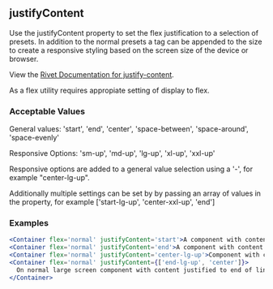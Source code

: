 ## justifyContent
Use the justifyContent property to set the flex justification to a selection of presets.  In addition to the normal presets a tag can be appended to the size to create a responsive styling based on the screen size of the device or browser.

View the [Rivet Documentation for justify-content](https://rivet.iu.edu/utilities/flex/#flex-shrink-and-flex-grow).

As a flex utility requires appropiate setting of display to flex.

### Acceptable Values

General values: 'start', 'end', 'center', 'space-between', 'space-around', 'space-evenly'

Responsive Options: 'sm-up', 'md-up', 'lg-up', 'xl-up', 'xxl-up'

Responsive options are added to a general value selection using a '-', for example "center-lg-up".

Additionally multiple settings can be set by by passing an array of values in the property, for example ['start-lg-up', 'center-xxl-up', 'end']

### Examples
```jsx
<Container flex='normal' justifyContent='start'>A component with content justified to start of line</Container>
<Container flex='normal' justifyContent='end'>A component with content justified to end of line</Container>
<Container flex='normal' justifyContent='center-lg-up'>Component with content centered  on large screens</Container>
<Container flex='normal' justifyContent={['end-lg-up', 'center']}>
  On normal large screen component with content justified to end of line and centered on smaller screens.
</Container>
```
